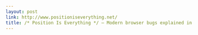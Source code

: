 ```yaml
---
layout: post
link: http://www.positioniseverything.net/
title: /* Position Is Everything */ — Modern browser bugs explained in detail!
---
```

